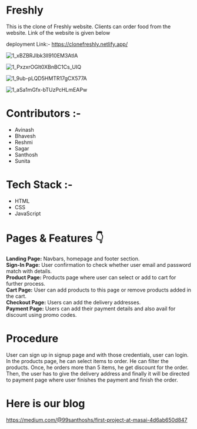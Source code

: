 # Freshly
This is the clone of Freshly website. Clients can order food from the website. Link of the website is given below

deployment Link:- https://clonefreshly.netlify.app/

![1_xBZBRJlbk3ll910EM3AtlA](https://user-images.githubusercontent.com/97447945/165900459-98bd64e5-8f29-49ad-9437-5c2638d93fd8.png)

![1_PxzxrOGlt0XBnBC1Cs_UIQ](https://user-images.githubusercontent.com/97447945/165900479-81352fb3-8cf3-47a8-93a7-7b3746fffeee.png)

![1_9ub-pLQD5HMTR17gCX577A](https://user-images.githubusercontent.com/97447945/165900508-7a875c3d-5a59-4f84-8792-96b383a4ce41.png)

![1_aSa1mGfx-bTUzPcHLmEAPw](https://user-images.githubusercontent.com/97447945/165900521-416b1c8b-4803-419f-98f1-966773acb330.png)

# Contributors :-
+ Avinash
+ Bhavesh
+ Reshmi
+ Sagar
+ Santhosh
+ Sunita

# Tech Stack :-
+ HTML
+ CSS
+ JavaScript

# Pages & Features 👇
**Landing Page:** Navbars, homepage and footer section.  
**Sign-In Page:** User confirmation to check whether user email and password match with details.  
**Product Page:** Products page where user can select or add to cart for further process.  
**Cart Page:** User can add products to this page or remove products added in the cart.  
**Checkout Page:** Users can add the delivery addresses.  
**Payment Page:** Users can add their payment details and also avail for discount using promo codes.  

# Procedure
User can sign up in signup page and with those credentials, user can login. In the products page, he can select items to order. He can filter the products. Once, he orders more than 5 items, he get discount for the order. Then, the user has to give the delivery address and finally it will be directed to payment page where user finishes the payment and finish the order.

# Here is our blog
https://medium.com/@99santhoshs/first-project-at-masai-4d6ab650d847
